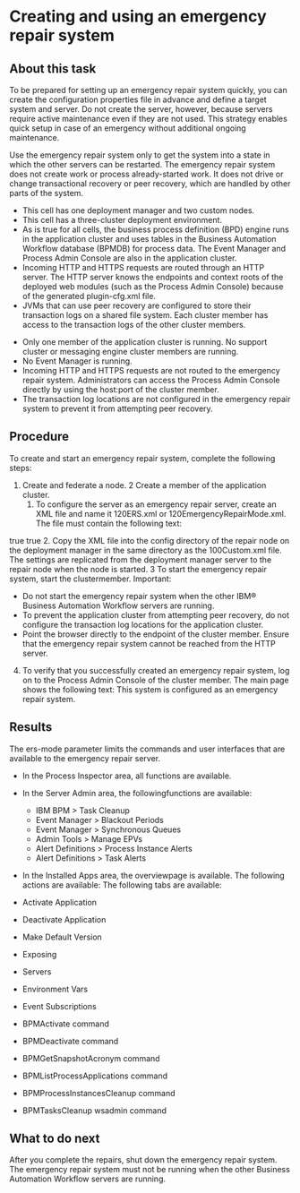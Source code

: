 # Creating and using an emergency repair system

## About this task

To be prepared for setting up an emergency repair system
quickly, you can create the configuration properties file in advance
and define a target system and server. Do not create the server, however,
because servers require active maintenance even if they are not used.
This strategy enables quick setup in case of an emergency without
additional ongoing maintenance.

Use the emergency repair system
only to get the system into a state in which the other servers can
be restarted. The emergency repair system does not create work or
process already-started work. It does not drive or change transactional
recovery or peer recovery, which are handled by other parts of the
system.

<!-- image -->

- This cell has one deployment manager and two custom nodes.
- This cell has a three-cluster deployment environment.
- As is true for all cells, the business process definition (BPD)
engine runs in the application cluster and uses tables in the Business Automation Workflow database
(BPMDB) for process data. The Event Manager and Process Admin Console
are also in the application cluster.
- Incoming HTTP and HTTPS requests are routed through an HTTP server.
The HTTP server knows the endpoints and context roots of the deployed
web modules (such as the Process Admin Console) because of the generated plugin-cfg.xml file.
- JVMs that can use peer recovery are configured to store their
transaction logs on a shared file system.  Each cluster member has
access to the transaction logs of the other cluster members.

<!-- image -->

- Only one member of the application cluster is running. No support
cluster or messaging engine cluster members are running.
- No Event Manager is running.
- Incoming HTTP and HTTPS requests are not routed to the emergency
repair system. Administrators can access the Process Admin Console
directly by using the host:port of the cluster member.
- The transaction log locations are not configured in the emergency
repair system to prevent it from attempting peer recovery.

## Procedure

To create and start an emergency repair system, complete
the following steps:

1. Create and federate a node.
2 Create a member of the application cluster.
    1. To configure the server as an emergency repair server, create
an XML file and name it 120ERS.xml or 120EmergencyRepairMode.xml.
The file must contain the following text:<?xml version="1.0" encoding="UTF-8" ?>
  <properties>
    <!-- Properties to start a system into emergency repair mode -->
    <common merge="mergeChildren">
      <ers-mode merge="replace">true</ers-mode>
    </common>
    <event-manager>
      <scheduler>
        <start-paused merge="replace">true</start-paused>
      </scheduler>
    </event-manager>
  </properties>
    2. Copy the XML file into the config directory
of the repair node on the deployment manager in the same directory
as the 100Custom.xml file. The settings are replicated
from the deployment manager server to the repair node when the node
is started.
3 To start the emergency repair system, start the clustermember. Important:

- Do not start the emergency repair system when the other IBM® Business Automation Workflow servers
are running.
- To prevent the application cluster from attempting peer recovery,
do not configure the transaction log locations for the application
cluster.
- Point the browser directly to the endpoint of the cluster member.
Ensure that the emergency repair system cannot be reached from the
HTTP server.
4. To verify that you successfully created an emergency repair
system, log on to the           Process Admin Console of the cluster
member. The main page shows the following text:             This
system is configured as an emergency repair system.

## Results

The ers-mode parameter limits the commands
and user interfaces that are available to the emergency repair server.

- In the Process Inspector area, all functions
are available.
- In the Server Admin area, the followingfunctions are available:
    - IBM BPM > Task Cleanup
    - Event Manager > Blackout
Periods
    - Event Manager > Synchronous
Queues
    - Admin Tools > Manage
EPVs
    - Alert Definitions >  Process
Instance Alerts
    - Alert Definitions > Task
Alerts
- In the Installed Apps area, the overviewpage is available. The following actions are available: The following tabs are available:

- Activate Application
- Deactivate Application
- Make Default Version

- Exposing
- Servers
- Environment Vars
- Event Subscriptions

- BPMActivate command
- BPMDeactivate command
- BPMGetSnapshotAcronym command
- BPMListProcessApplications command
- BPMProcessInstancesCleanup command
- BPMTasksCleanup wsadmin command

## What to do next

After you complete the repairs, shut down the emergency
repair system. The emergency repair system must not be running when
the other Business Automation Workflow servers
are running.